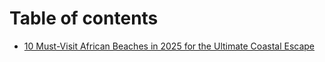 # Table of contents

* [10 Must-Visit African Beaches in 2025 for the Ultimate Coastal Escape](README.md)
